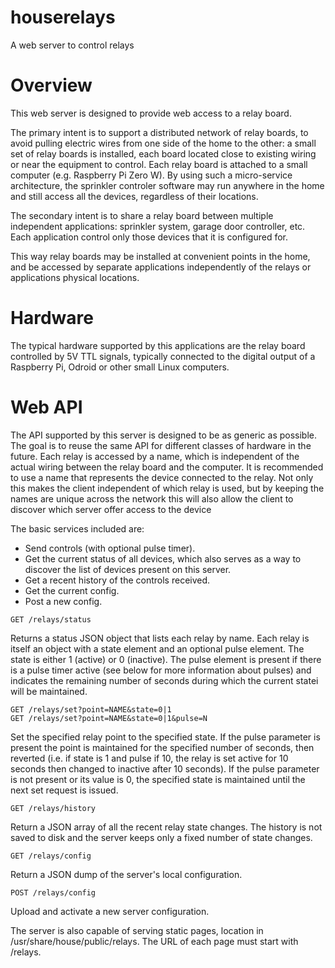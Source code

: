# houserelays
A web server to control relays

# Overview

This web server is designed to provide web access to a relay board.

The primary intent is to support a distributed network of relay boards, to avoid pulling electric wires from one side of the home to the other: a small set of relay boards is installed, each board located close to existing wiring or near the equipment to control. Each relay board is attached to a small computer (e.g. Raspberry Pi Zero W). By using such a micro-service architecture, the sprinkler controler software may run anywhere in the home and still access all the devices, regardless of their locations.

The secondary intent is to share a relay board between multiple independent applications: sprinkler system, garage door controller, etc. Each application control only those devices that it is configured for.

This way relay boards may be installed at convenient points in the home, and be accessed by separate applications independently of the relays or applications physical locations.

# Hardware

The typical hardware supported by this applications are the relay board controlled by 5V TTL signals, typically connected to the digital output of a Raspberry Pi, Odroid or other small Linux computers.

# Web API

The API supported by this server is designed to be as generic as possible. The goal is to reuse the same API for different classes of hardware in the future. Each relay is accessed by a name, which is independent of the actual wiring between the relay board and the computer. It is recommended to use a name that represents the device connected to the relay. Not only this makes the client independent of which relay is used, but by keeping the names are unique across the network this will also allow the client to discover which server offer access to the device

The basic services included are:
* Send controls (with optional pulse timer).
* Get the current status of all devices, which also serves as a way to discover the list of devices present on this server.
* Get a recent history of the controls received.
* Get the current config.
* Post a new config.

```
GET /relays/status
```
Returns a status JSON object that lists each relay by name. Each relay is itself an object with a state element and an optional pulse element. The state is either 1 (active) or 0 (inactive). The pulse element is present if there is a pulse timer active (see below for more information about pulses) and indicates the remaining number of seconds during which the current statei will be maintained.
```
GET /relays/set?point=NAME&state=0|1
GET /relays/set?point=NAME&state=0|1&pulse=N
```
Set the specified relay point to the specified state. If the pulse parameter is present the point is maintained for the specified number of seconds, then reverted (i.e. if state is 1 and pulse if 10, the relay is set active for 10 seconds then changed to inactive after 10 seconds). If the pulse parameter is not present or its value is 0, the specified state is maintained until the next set request is issued.
```
GET /relays/history
```
Return a JSON array of all the recent relay state changes. The history is not saved to disk and the server keeps only a fixed number of state changes.
```
GET /relays/config
```
Return a JSON dump of the server's local configuration.
```
POST /relays/config
```
Upload and activate a new server configuration.

The server is also capable of serving static pages, location in /usr/share/house/public/relays. The URL of each page must start with /relays.

